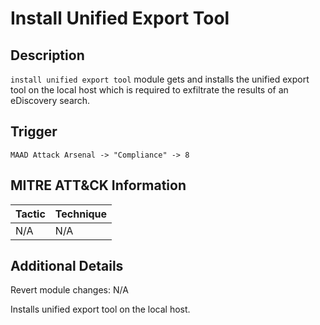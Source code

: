 # Install Unified Export Tool

## Description
`install unified export tool` module gets and installs the unified export tool on the local host which is required to exfiltrate the results of an eDiscovery search. 

## Trigger
```
MAAD Attack Arsenal -> "Compliance" -> 8
```

## MITRE ATT&CK Information

| Tactic         | Technique                                                                                                                                                                                                                                     |
| -------------- | --------------------------------------------------------------------------------------------------------------------------------------------------------------------------------------------------------------------------------------------- |
| N/A | N/A|

## Additional Details
Revert module changes: N/A

Installs unified export tool on the local host.